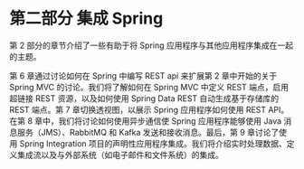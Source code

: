 # 第二部分 集成 Spring

第 2 部分的章节介绍了一些有助于将 Spring 应用程序与其他应用程序集成在一起的主题。

第 6 章通过讨论如何在 Spring 中编写 REST api 来扩展第 2 章中开始的关于 Spring MVC 的讨论。我们将了解如何在 Spring MVC 中定义 REST 端点，启用超链接 REST 资源，以及如何使用 Spring Data  REST 自动生成基于存储库的 REST 端点。第 7 章切换透视图，以展示 Spring 应用程序如何使用 REST API。在第 8 章中，我们将讨论如何使用异步通信使 Spring 应用程序能够使用 Java 消息服务（JMS）、RabbitMQ 和 Kafka 发送和接收消息。最后，第 9 章讨论了使用 Spring Integration 项目的声明性应用程序集成。我们将介绍实时处理数据、定义集成流以及与外部系统（如电子邮件和文件系统）的集成。

